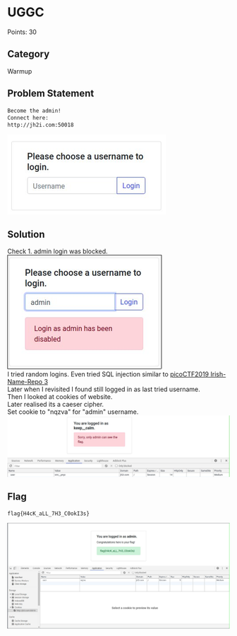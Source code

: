 # UGGC
Points: 30
## Category
Warmup
## Problem Statement
```
Become the admin!
Connect here:
http://jh2i.com:50018
```
![Login page](login.jpg)
## Solution
Check 1. admin login was blocked.\
![Admin Login Blocked](admin_login.jpg)\
I tried random logins. Even tried SQL injection similar to [picoCTF2019 Irish-Name-Repo 3](https://2019game.picoctf.com/problems)\
Later when I revisited I found still logged in as last tried username.\
Then I looked at cookies of website.\
Later realised its a caeser cipher.\
Set cookie to "nqzva" for "admin" username.
![cookies](cookies.jpg)
## Flag
```
flag{H4cK_aLL_7H3_C0okI3s}
```
![Flag](flag.jpg)
